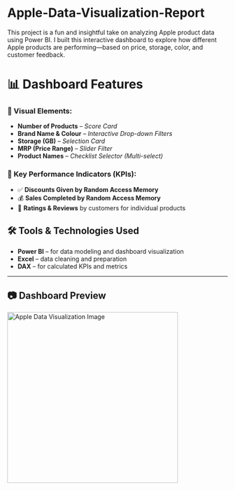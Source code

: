 # Apple-Data-Visualization-Report
This project is a fun and insightful take on analyzing Apple product data using Power BI. I built this interactive dashboard to explore how different Apple products are performing—based on price, storage, color, and customer feedback.
# 📊 Dashboard Features

### 🎯 Visual Elements:
- **Number of Products** – *Score Card*
- **Brand Name & Colour** – *Interactive Drop-down Filters*
- **Storage (GB)** – *Selection Card*
- **MRP (Price Range)** – *Slider Filter*
- **Product Names** – *Checklist Selector (Multi-select)*

### 📌 Key Performance Indicators (KPIs):
- ✅ **Discounts Given by Random Access Memory**
- 💰 **Sales Completed by Random Access Memory**
- 🌟 **Ratings & Reviews** by customers for individual products

## 🛠 Tools & Technologies Used
- **Power BI** – for data modeling and dashboard visualization
- **Excel** – data cleaning and preparation
- **DAX** – for calculated KPIs and metrics


---

## 📷 Dashboard Preview

<img width="390" alt="Apple Data Visualization Image" src="https://github.com/user-attachments/assets/cb69cf57-e968-4c03-bbc7-a87f3418ffa4" />

